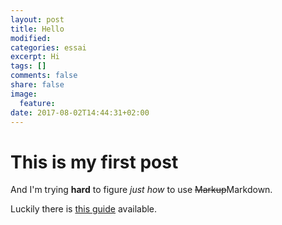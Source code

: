 ```yaml
---
layout: post
title: Hello
modified:
categories: essai
excerpt: Hi
tags: []
comments: false 
share: false
image:
  feature:
date: 2017-08-02T14:44:31+02:00
---
```


# This is my first post

And I'm trying **hard** to figure *just how* to use ~~Markup~~Markdown.

Luckily there is [this guide](https://github.com/adam-p/markdown-here/wiki/Markdown-Cheatsheet) available.
